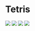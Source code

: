 # Tetris
<img src="https://raw.githubusercontent.com/kraskoo/Tetris/master/scenes/play-scene.png" />
<img src="https://raw.githubusercontent.com/kraskoo/Tetris/master/scenes/options-scene.png" />
<img src="https://raw.githubusercontent.com/kraskoo/Tetris/master/scenes/main-menu-scene.png" />
<img src="https://raw.githubusercontent.com/kraskoo/Tetris/master/scenes/score-scene.png" />

